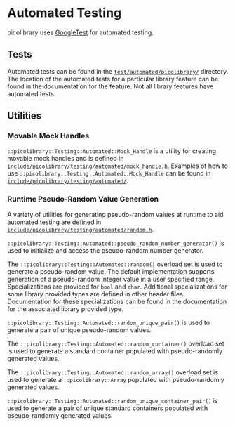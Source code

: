 # Automated Testing
picolibrary uses [GoogleTest](https://github.com/google/googletest) for automated testing.

## Tests
Automated tests can be found in the
[`test/automated/picolibrary/`](https://github.com/apcountryman/picolibrary/tree/main/test/automated/picolibrary)
directory.
The location of the automated tests for a particular library feature can be found in the
documentation for the feature.
Not all library features have automated tests.

## Utilities

### Movable Mock Handles
`::picolibrary::Testing::Automated::Mock_Handle` is a utility for creating movable mock
handles and is defined in
[`include/picolibrary/testing/automated/mock_handle.h`](https://github.com/apcountryman/picolibrary/blob/main/include/picolibrary/testing/automated/mock_handle.h).
Examples of how to use `::picolibrary::Testing::Automated::Mock_Handle` can be found in
[`include/picolibrary/testing/automated/`](https://github.com/apcountryman/picolibrary/tree/main/include/picolibrary/testing/automated).

### Runtime Pseudo-Random Value Generation
A variety of utilities for generating pseudo-random values at runtime to aid automated
testing are defined in
[`include/picolibrary/testing/automated/random.h`](https://github.com/apcountryman/picolibrary/blob/main/include/picolibrary/testing/automated/random.h).

`::picolibrary::Testing::Automated::pseudo_random_number_generator()` is used to
initialize and access the pseudo-random number generator.

The `::picolibrary::Testing::Automated::random()` overload set is used to generate a
pseudo-random value.
The default implementation supports generation of a pseudo-random integer value in a user
specified range.
Specializations are provided for `bool` and `char`.
Additional specializations for some library provided types are defined in other header
files.
Documentation for these specializations can be found in the documentation for the
associated library provided type.

`::picolibrary::Testing::Automated::random_unique_pair()` is used to generate a pair of
unique pseudo-random values.

The `::picolibrary::Testing::Automated::random_container()` overload set is used to
generate a standard container populated with pseudo-randomly generated values.

The `::picolibrary::Testing::Automated::random_array()` overload set is used to generate a
`::picolibrary::Array` populated with pseudo-randomly generated values.

`::picolibrary::Testing::Automated::random_unique_container_pair()` is used to generate a
pair of unique standard containers populated with pseudo-randomly generated values.

